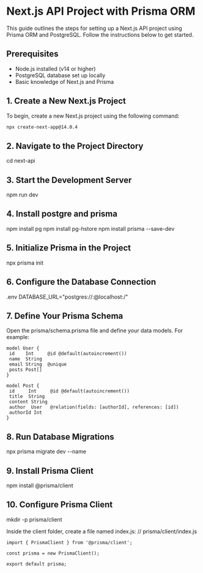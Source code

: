 # Next.js API Project with Prisma ORM

This guide outlines the steps for setting up a Next.js API project using Prisma ORM and PostgreSQL. Follow the instructions below to get started.

## Prerequisites

- Node.js installed (v14 or higher)
- PostgreSQL database set up locally
- Basic knowledge of Next.js and Prisma

## 1. Create a New Next.js Project

To begin, create a new Next.js project using the following command:

```bash
npx create-next-app@14.0.4
```

## 2. Navigate to the Project Directory
cd next-api

## 3. Start the Development Server
npm run dev

## 4. Install postgre and prisma
npm install pg
npm install pg-hstore
npm install prisma --save-dev

## 5. Initialize Prisma in the Project
npx prisma init

## 6. Configure the Database Connection
.env
DATABASE_URL="postgres://<username>:<password>@localhost:<port>/<database>"

## 7. Define Your Prisma Schema
Open the prisma/schema.prisma file and define your data models. For example:
 ```
model User {
  id    Int     @id @default(autoincrement())
  name  String
  email String  @unique
  posts Post[]
}

model Post {
  id     Int     @id @default(autoincrement())
  title  String
  content String
  author  User   @relation(fields: [authorId], references: [id])
  authorId Int
}
```

## 8. Run Database Migrations
npx prisma migrate dev --name <migration-name>

## 9. Install Prisma Client
npm install @prisma/client

## 10. Configure Prisma Client
mkdir -p prisma/client

Inside the client folder, create a file named index.js:
// prisma/client/index.js

```
import { PrismaClient } from '@prisma/client';

const prisma = new PrismaClient();

export default prisma;
```